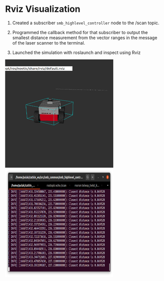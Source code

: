 # Rviz Visualization

1. Created a subscriber `smb_highlevel_controller` node to the /scan topic. 

2. Programmed the callback method for that subscriber to output the smallest distance
measurement from the vector ranges in the message of the laser scanner to the
terminal.

3. Launched the simulation with roslaunch and inspect using Rviz

<img src="smb_highlevel_controller/rviz_screenshot.png" alt="R" style="height: 350px; width:350px;"/>

<img src="smb_highlevel_controller/terminal_screenshot.png" alt="R" style="height: 350px; width:350px;"/>



